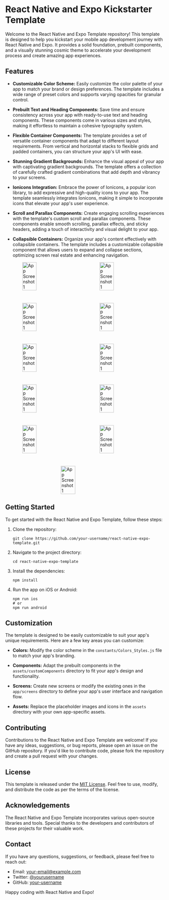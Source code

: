 # React Native and Expo Kickstarter Template

Welcome to the React Native and Expo Template repository! This template is designed to help you kickstart your mobile app development journey with React Native and Expo. It provides a solid foundation, prebuilt components, and a visually stunning cosmic theme to accelerate your development process and create amazing app experiences.

## Features

- **Customizable Color Scheme:** Easily customize the color palette of your app to match your brand or design preferences. The template includes a wide range of preset colors and supports varying opacities for granular control.

- **Prebuilt Text and Heading Components:** Save time and ensure consistency across your app with ready-to-use text and heading components. These components come in various sizes and styles, making it effortless to maintain a cohesive typography system.

- **Flexible Container Components:** The template provides a set of versatile container components that adapt to different layout requirements. From vertical and horizontal stacks to flexible grids and padded containers, you can structure your app's UI with ease.

- **Stunning Gradient Backgrounds:** Enhance the visual appeal of your app with captivating gradient backgrounds. The template offers a collection of carefully crafted gradient combinations that add depth and vibrancy to your screens.

- **Ionicons Integration:** Embrace the power of Ionicons, a popular icon library, to add expressive and high-quality icons to your app. The template seamlessly integrates Ionicons, making it simple to incorporate icons that elevate your app's user experience.

- **Scroll and Parallax Components:** Create engaging scrolling experiences with the template's custom scroll and parallax components. These components enable smooth scrolling, parallax effects, and sticky headers, adding a touch of interactivity and visual delight to your app.

- **Collapsible Containers:** Organize your app's content effectively with collapsible containers. The template includes a customizable collapsible component that allows users to expand and collapse sections, optimizing screen real estate and enhancing navigation.

<div style="display: flex; width: 100%; flex-wrap: wrap; justify-content: space-evenly; gap: 1vh;">
<img src="https://mhejreuxaxxodkdlfcoq.supabase.co/storage/v1/render/image/public/darkVioletPublic/landing/react-native1.PNG?quality=50" alt="App Screenshot 1" width="30%"/>
<img src="https://mhejreuxaxxodkdlfcoq.supabase.co/storage/v1/render/image/public/darkVioletPublic/landing/react-native2.PNG?quality=50" alt="App Screenshot 1" width="30%"/>
<img src="https://mhejreuxaxxodkdlfcoq.supabase.co/storage/v1/render/image/public/darkVioletPublic/landing/react-native3.PNG?quality=50" alt="App Screenshot 1" width="30%"/>
<img src="https://mhejreuxaxxodkdlfcoq.supabase.co/storage/v1/render/image/public/darkVioletPublic/landing/react-native4.PNG?quality=50" alt="App Screenshot 1" width="30%"/>
<img src="https://mhejreuxaxxodkdlfcoq.supabase.co/storage/v1/render/image/public/darkVioletPublic/landing/react-native5.PNG?quality=50" alt="App Screenshot 1" width="30%"/>
<img src="https://mhejreuxaxxodkdlfcoq.supabase.co/storage/v1/render/image/public/darkVioletPublic/landing/react-native6.PNG?quality=50" alt="App Screenshot 1" width="30%"/>
<img src="https://mhejreuxaxxodkdlfcoq.supabase.co/storage/v1/render/image/public/darkVioletPublic/landing/react-native7.PNG?quality=50" alt="App Screenshot 1" width="30%"/>
<img src="https://mhejreuxaxxodkdlfcoq.supabase.co/storage/v1/render/image/public/darkVioletPublic/landing/react-native8.PNG?quality=50" alt="App Screenshot 1" width="30%"/>
<img src="https://mhejreuxaxxodkdlfcoq.supabase.co/storage/v1/render/image/public/darkVioletPublic/landing/react-native9.PNG?quality=50" alt="App Screenshot 1" width="30%"/>
<img src="https://mhejreuxaxxodkdlfcoq.supabase.co/storage/v1/render/image/public/darkVioletPublic/landing/react-native10.PNG?quality=50" alt="App Screenshot 1" width="30%"/>
<img src="https://mhejreuxaxxodkdlfcoq.supabase.co/storage/v1/render/image/public/darkVioletPublic/landing/react-native11.PNG?quality=50" alt="App Screenshot 1" width="30%"/>
</div>

## Getting Started

To get started with the React Native and Expo Template, follow these steps:

1. Clone the repository:

   ```
   git clone https://github.com/your-username/react-native-expo-template.git
   ```

2. Navigate to the project directory:

   ```
   cd react-native-expo-template
   ```

3. Install the dependencies:

   ```
   npm install
   ```

4. Run the app on iOS or Android:
   ```
   npm run ios
   # or
   npm run android
   ```

## Customization

The template is designed to be easily customizable to suit your app's unique requirements. Here are a few key areas you can customize:

- **Colors:** Modify the color scheme in the `constants/Colors_Styles.js` file to match your app's branding.

- **Components:** Adapt the prebuilt components in the `assets/customComponents` directory to fit your app's design and functionality.

- **Screens:** Create new screens or modify the existing ones in the `app/screens` directory to define your app's user interface and navigation flow.

- **Assets:** Replace the placeholder images and icons in the `assets` directory with your own app-specific assets.

## Contributing

Contributions to the React Native and Expo Template are welcome! If you have any ideas, suggestions, or bug reports, please open an issue on the GitHub repository. If you'd like to contribute code, please fork the repository and create a pull request with your changes.

## License

This template is released under the [MIT License](https://opensource.org/licenses/MIT). Feel free to use, modify, and distribute the code as per the terms of the license.

## Acknowledgements

The React Native and Expo Template incorporates various open-source libraries and tools. Special thanks to the developers and contributors of these projects for their valuable work.

## Contact

If you have any questions, suggestions, or feedback, please feel free to reach out:

- Email: your-email@example.com
- Twitter: [@yourusername](https://twitter.com/yourusername)
- GitHub: [your-username](https://github.com/your-username)

Happy coding with React Native and Expo!
